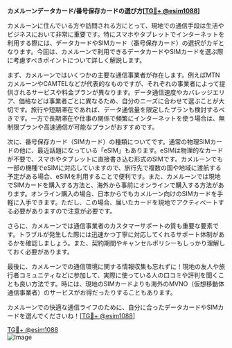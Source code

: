 **カメルーンデータカード/番号保存カードの選び方[[TG💪+ @esim1088](https://t.me/s/esim1088)]**

カメルーンに住んでいる方や訪問される方にとって、現地での通信手段は生活やビジネスにおいて非常に重要です。特にスマホやタブレットでインターネットを利用する際には、データカードやSIMカード（番号保存カード）の選択がカギとなります。今回は、カメルーンで利用できるデータカードやSIMカードを選ぶ際に考慮すべきポイントについて詳しく解説します。

まず、カメルーンではいくつかの主要な通信事業者が存在します。例えばMTNカメルーンやCAMTELなどが代表的なものですが、それぞれの事業者によって提供されるサービスや料金プランが異なります。データ通信速度やカバレッジエリア、価格などは事業者ごとに異なるため、自分のニーズに合わせて選ぶことが大切です。旅行や短期滞在であれば、データ通信量を限定したプランも検討するべきです。一方で長期滞在や仕事の関係で頻繁にインターネットを使う場合は、無制限プランや高速通信が可能なプランがおすすめです。

次に、番号保存カード（SIMカード）の種類についてです。通常の物理SIMカードの他に、最近話題になっている「eSIM」もあります。eSIMは物理的なカードが不要で、スマホやタブレットに直接書き込む形式のSIMです。カメルーンでも一部の機種でeSIMに対応していますので、旅行先で複数の国や地域に渡航する予定がある場合、eSIMを利用することで便利です。また、カメルーンでは現地でSIMカードを購入する方法と、海外から事前にオンラインで購入する方法があります。オンライン購入の場合、日本からでもカメルーン向けのSIMカードを手軽に入手できます。ただし、この場合、届いたカードを現地でアクティベートする必要がありますので注意が必要です。

さらに、カメルーンでは通信事業者のカスタマーサポートの質も重要な要素です。トラブルが発生した際には迅速かつ丁寧に対応してくれるサポート体制があるかを確認しましょう。また、契約期間やキャンセルポリシーもしっかり理解しておく必要があります。

最後に、カメルーンでの通信環境に関する情報収集も忘れずに！現地の友人や旅行者コミュニティなどに参加して、実際に使っている人の口コミや評判を聞くことも良い方法です。時には、現地のSIMカードよりも海外のMVNO（仮想移動体通信事業者）のサービスがお得だったりすることもあります。

カメルーンでの快適な通信ライフのために、自分に合ったデータカードやSIMカードを選んでくださいね！[[TG💪+ @esim1088](https://t.me/s/esim1088)]

[TG💪+ @esim1088](https://t.me/s/esim1088)  
![Image](https://i.postimg.cc/Y0z9fWf4/image.png)